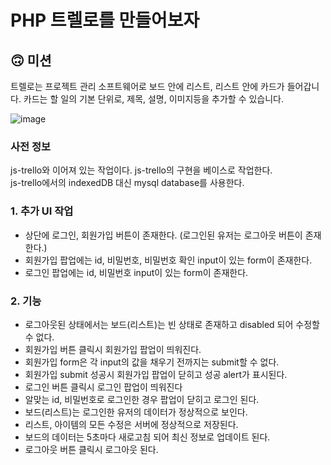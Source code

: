 # PHP 트렐로를 만들어보자

## 🙃 미션

트렐로는 프로젝트 관리 소프트웨어로 보드 안에 리스트, 리스트 안에 카드가 들어갑니다. 카드는 할 일의 기본 단위로, 제목, 설명, 이미지등을 추가할 수 있습니다.

![image](https://user-images.githubusercontent.com/32596517/150505335-07dc86a1-adf5-466e-b5df-9d2e4d933bae.png)

### 사전 정보
js-trello와 이어져 있는 작업이다. js-trello의 구현을 베이스로 작업한다. <br />
js-trello에서의 indexedDB 대신 mysql database를 사용한다.

### 1. 추가 UI 작업
- 상단에 로그인, 회원가입 버튼이 존재한다. (로그인된 유저는 로그아웃 버튼이 존재한다.)
- 회원가입 팝업에는 id, 비밀번호, 비밀번호 확인 input이 있는 form이 존재한다.
- 로그인 팝업에는 id, 비밀번호 input이 있는 form이 존재한다.

### 2. 기능
- 로그아웃된 상태에서는 보드(리스트)는 빈 상태로 존재하고 disabled 되어 수정할 수 없다.
- 회원가입 버튼 클릭시 회원가입 팝업이 띄워진다.
- 회원가입 form은 각 input의 값을 채우기 전까지는 submit할 수 없다.
- 회원가입 submit 성공시 회원가입 팝업이 닫히고 성공 alert가 표시된다.
- 로그인 버튼 클릭시 로그인 팝업이 띄워진다
- 알맞는 id, 비밀번호로 로그인한 경우 팝업이 닫히고 로그인 된다.
- 보드(리스트)는 로그인한 유저의 데이터가 정상적으로 보인다.
- 리스트, 아이템의 모든 수정은 서버에 정상적으로 저장된다.
- 보드의 데이터는 5초마다 새로고침 되어 최신 정보로 업데이트 된다.
- 로그아웃 버튼 클릭시 로그아웃 된다.
